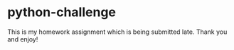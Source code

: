 # python-challenge
This is my homework assignment which is being submitted late. 
Thank you and enjoy!
